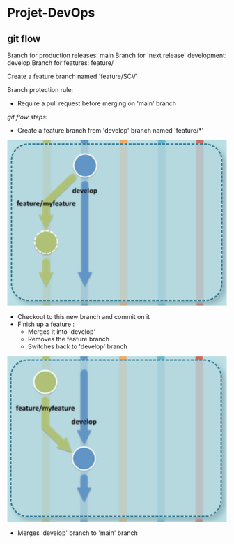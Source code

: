 # Projet-DevOps

## git flow

Branch for production releases: main
Branch for 'next release' development: develop
Branch for features: feature/

Create a feature branch named 'feature/SCV'

Branch protection rule:
- Require a pull request before merging on 'main' branch

*git flow steps*:
- Create a feature branch from 'develop' branch named 'feature/*'

![feature](images/create-feature.png)


- Checkout to this new branch and commit on it
- Finish up a feature :
  - Merges it into 'develop'
  - Removes the feature branch
  - Switches back to 'develop' branch

![finish up feature](images/finish-feature.png)


- Merges 'develop' branch to 'main' branch